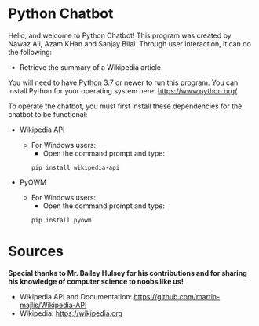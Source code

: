 # Python Chatbot
Hello, and welcome to Python Chatbot! This program was created by Nawaz Ali, Azam KHan and Sanjay Bilal. Through user interaction, it can do the following:

- Retrieve the summary of a Wikipedia article

You will need to have Python 3.7 or newer to run this program. You can install Python for your operating system here: https://www.python.org/

To operate the chatbot, you must first install these dependencies for the chatbot to be functional:

- Wikipedia API

  - For Windows users:
    - Open the command prompt and type:
    ```shell
    pip install wikipedia-api
    ```
  
- PyOWM

  - For Windows users:
    - Open the command prompt and type:
    ```shell
    pip install pyowm
    ```


# Sources
**Special thanks to Mr. Bailey Hulsey for his contributions and for sharing his knowledge of computer science to noobs like us!**

- Wikipedia API and Documentation: https://github.com/martin-majlis/Wikipedia-API
- Wikipedia: https://wikipedia.org